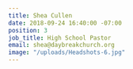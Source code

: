 ```yaml
---
title: Shea Cullen
date: 2018-09-24 16:40:00 -07:00
position: 3
job_title: High School Pastor
email: shea@daybreakchurch.org
image: "/uploads/Headshots-6.jpg"
---
```


